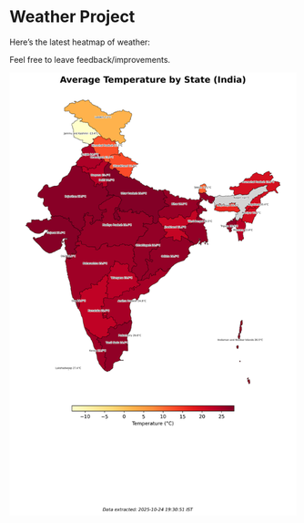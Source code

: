 # Weather Project

Here’s the latest heatmap of weather:

Feel free to leave feedback/improvements.

![India Heatmap](docs/assets/india_heatmap.png?v=FB8695)
